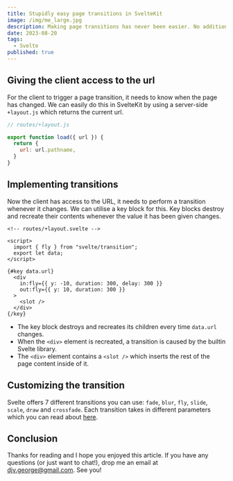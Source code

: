 ```yaml
---
title: Stupidly easy page transitions in SvelteKit
image: /img/me_large.jpg
description: Making page transitions has never been easier. No additional modules needed.
date: 2023-08-20
tags:
  - Svelte
published: true
---
```


## Giving the client access to the url
For the client to trigger a page transition, it needs to know when the page has changed. We can easily do this in SvelteKit by using a server-side `+layout.js` which returns the current url.

```js
// routes/+layout.js

export function load({ url }) {
  return {
    url: url.pathname,
  }
}
```

## Implementing transitions
Now the client has access to the URL, it needs to perform a transition whenever it changes. We can utilise a key block for this. Key blocks destroy and recreate their contents whenever the value it has been given changes.
```svelte title="test"
<!-- routes/+layout.svelte -->

<script>
  import { fly } from "svelte/transition";
  export let data;
</script>

{#key data.url}
  <div
    in:fly={{ y: -10, duration: 300, delay: 300 }}
    out:fly={{ y: 10, duration: 300 }}
  >
    <slot />
  </div>
{/key}
```
- The key block destroys and recreates its children every time `data.url` changes.
- When the `<div>` element is recreated, a transition is caused by the builtin Svelte library.
- The `<div>` element contains a `<slot />` which inserts the rest of the page content inside of it.

## Customizing the transition
Svelte offers 7 different transitions you can use: `fade`, `blur`, `fly`, `slide`, `scale`, `draw` and `crossfade`. Each transition takes in different parameters which you can read about <a href="https://svelte.dev/docs/svelte-transition" target="_blank">here</a>.

## Conclusion
Thanks for reading and I hope you enjoyed this article. If you have any questions (or just want to chat!), drop me an email at djv.george@gmail.com. See you!